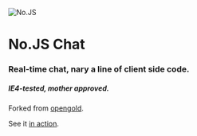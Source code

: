 ![No.JS](http://nojs.accursedware.com/assets/img/logo.gif)

# No.JS Chat 

### Real-time chat, nary a line of client side code. 

##### IE4-tested, mother approved.

Forked from [opengold](http://www.github.com/talos/opengold).

See it [in action](http://nojs.accursedware.com/).
